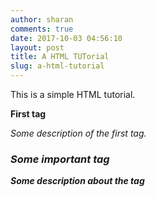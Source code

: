 ```yaml
---
author: sharan
comments: true
date: 2017-10-03 04:56:10
layout: post
title: A HTML TUTorial
slug: a-html-tutorial
---
```

This is a simple HTML tutorial.

__First tag__

_Some description of the first tag._

### _Some important tag_

___Some description about the tag___